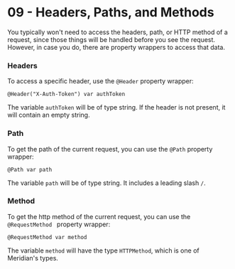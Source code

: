 # 09 - Headers, Paths, and Methods

You typically won't need to access the headers, path, or HTTP method of a request, since those things will be handled before you see the request. However, in case you do, there are property wrappers to access that data.

### Headers

To access a specific header, use the `@Header` property wrapper:

    @Header("X-Auth-Token") var authToken

The variable `authToken` will be of type string. If the header is not present, it will contain an empty string.

### Path

To get the path of the current request, you can use the `@Path` property wrapper:

    @Path var path

The variable `path` will be of type string. It includes a leading slash `/`.

### Method

To get the http method of the current request, you can use the `@RequestMethod ` property wrapper:

    @RequestMethod var method

The variable `method` will have the type `HTTPMethod`, which is one of Meridian's types.
